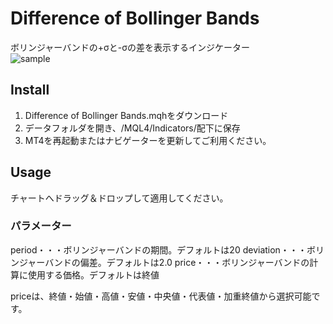 # Difference of Bollinger Bands
ボリンジャーバンドの+σと-σの差を表示するインジケーター  
![sample](https://user-images.githubusercontent.com/14832366/27269416-c10fa1b8-54f1-11e7-8bd1-96939b43fd79.png)



## Install
1. Difference of Bollinger Bands.mqhをダウンロード
2. データフォルダを開き、/MQL4/Indicators/配下に保存
3. MT4を再起動またはナビゲーターを更新してご利用ください。


## Usage
チャートへドラッグ＆ドロップして適用してください。

### パラメーター
period・・・ボリンジャーバンドの期間。デフォルトは20
deviation・・・ボリンジャーバンドの偏差。デフォルトは2.0
price・・・ボリンジャーバンドの計算に使用する価格。デフォルトは終値

priceは、終値・始値・高値・安値・中央値・代表値・加重終値から選択可能です。
